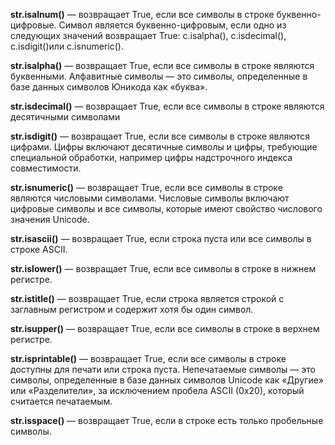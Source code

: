
**str.isalnum()** — возвращает True, если все символы в строке буквенно-цифровые. Символ является
буквенно-цифровым, если одно из следующих значений возвращает True: c.isalpha(), c.isdecimal(),
c.isdigit()или c.isnumeric().

**str.isalpha()** — возвращает True, если все символы в строке являются буквенными. Алфавитные
символы — это символы, определенные в базе данных символов Юникода как «буква».

**str.isdecimal()** — возвращает True, если все символы в строке являются десятичными символами

**str.isdigit()** — возвращает True, если все символы в строке являются цифрами. Цифры включают
десятичные символы и цифры, требующие специальной обработки, например цифры надстрочного
индекса совместимости.

**str.isnumeric()** — возвращает True, если все символы в строке являются числовыми символами.
Числовые символы включают цифровые символы и все символы, которые имеют свойство
числового значения Unicode.

**str.isascii()** — возвращает True, если строка пуста или все символы в строке ASCII.

**str.islower()** — возвращает True, если все символы в строке в нижнем регистре.

**str.istitle()** — возвращает True, если строка является строкой с заглавным регистром
и содержит хотя бы один символ.

**str.isupper()** — возвращает True, если все символы в строке в верхнем регистре.

**str.isprintable()** — возвращает True, если все символы в строке доступны для печати или строка пуста.
Непечатаемые символы — это символы, определенные в базе данных символов Unicode как «Другие»
или «Разделители», за исключением пробела ASCII (0x20), который считается печатаемым.

**str.isspace()** — возвращает True, если в строке есть только пробельные символы.